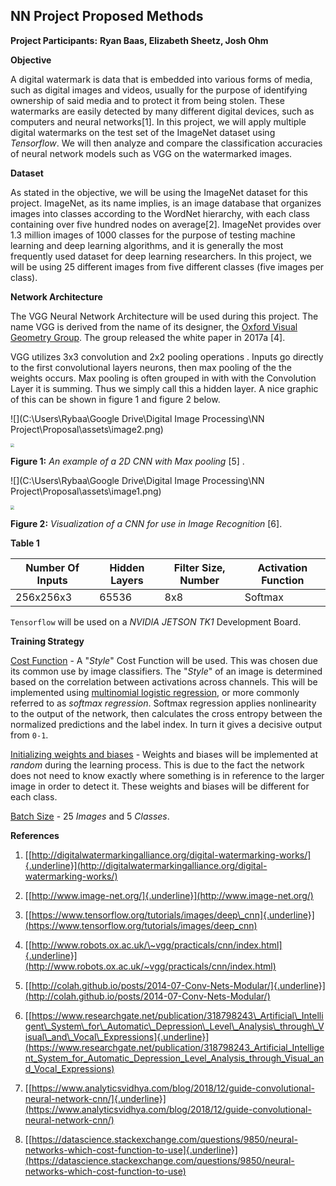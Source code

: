 ## NN Project Proposed Methods

**Project Participants:** **Ryan Baas, Elizabeth Sheetz, Josh Ohm**

**Objective**

A digital watermark is data that is embedded into various forms of media, such as digital images and videos, usually for the purpose of identifying ownership of said media and to protect it from being stolen. These watermarks are easily detected by many different digital devices, such as computers and neural networks\[1\]. In this project, we will apply multiple digital watermarks on the test set of the ImageNet dataset using *Tensorflow*. We will then analyze and compare the classification accuracies of neural network models such as VGG on the watermarked images.

**Dataset**

As stated in the objective, we will be using the ImageNet dataset for this project. ImageNet, as its name implies, is an image database that organizes images into classes according to the WordNet hierarchy, with each class containing over five hundred nodes on average\[2\]. ImageNet provides over 1.3 million images of 1000 classes for the purpose of testing machine learning and deep learning algorithms, and it is generally the most frequently used dataset for deep learning researchers. In this project, we will be using 25 different images from five different classes (five images per class).

**Network Architecture**

The VGG Neural Network Architecture will be used during this project. The name VGG is derived from the name of its designer, the [Oxford Visual Geometry Group](http://www.robots.ox.ac.uk/~vgg). The group released the white paper in 2017a \[4\].

VGG utilizes 3x3 convolution and 2x2 pooling operations . Inputs go directly to the first convolutional layers neurons, then max pooling of the the weights occurs. Max pooling is often grouped in with with the Convolution Layer it is summing. Thus we simply call this a hidden layer. A nice graphic of this can be shown in figure 1 and figure 2 below.

![](C:\Users\Rybaa\Google Drive\Digital Image Processing\NN Project\Proposal\assets\image2.png)

<img src="C:\Users\Rybaa\Google Drive\Digital Image Processing\NN Project\Proposal\assets\image2.png" style="zoom:40%" />

**Figure 1:** *An example of a 2D CNN with Max pooling* [5\] . 

![](C:\Users\Rybaa\Google Drive\Digital Image Processing\NN Project\Proposal\assets\image1.png)

<img src="C:\Users\Rybaa\Google Drive\Digital Image Processing\NN Project\Proposal\assets\image1.png" style="zoom:40%" />



**Figure 2:** *Visualization of a CNN for use in Image Recognition* \[6\].

**Table 1**

| Number Of Inputs | Hidden Layers | Filter Size, Number | Activation Function |
| ---------------- | ------------- | ------------------- | ------------------- |
| 256x256x3        | 65536         | 8x8                 | Softmax             |

`Tensorflow` will be used on a *NVIDIA JETSON TK1* Development Board.

**Training Strategy**

<u>Cost Function</u> - A "*Style*" Cost Function will be used. This was chosen due its common use by image classifiers. The "*Style*" of an image is determined based on the correlation between activations across channels. This will be implemented using [multinomial logistic regression](https://en.wikipedia.org/wiki/Multinomial_logistic_regression), or more commonly referred to as *softmax regression*. Softmax regression applies nonlinearity to the output of the network, then calculates the cross entropy between the normalized predictions and the label index. In turn it gives a decisive output from `0-1`.

<u>Initializing weights and biases</u> - Weights and biases will be implemented at *random* during the learning process. This is due to the fact the network does not need to know exactly where something is in reference to the larger image in order to detect it. These weights and biases will be different for each class.

<u>Batch Size</u> - 25 *Images* and 5 *Classes*.

**References**

1.  [[http://digitalwatermarkingalliance.org/digital-watermarking-works/]{.underline}](http://digitalwatermarkingalliance.org/digital-watermarking-works/)

2.  [[http://www.image-net.org/]{.underline}](http://www.image-net.org/)

3.  [[https://www.tensorflow.org/tutorials/images/deep\_cnn]{.underline}](https://www.tensorflow.org/tutorials/images/deep_cnn)

4.  [[http://www.robots.ox.ac.uk/\~vgg/practicals/cnn/index.html]{.underline}](http://www.robots.ox.ac.uk/~vgg/practicals/cnn/index.html)

5.  [[http://colah.github.io/posts/2014-07-Conv-Nets-Modular/]{.underline}](http://colah.github.io/posts/2014-07-Conv-Nets-Modular/)

6.  [[https://www.researchgate.net/publication/318798243\_Artificial\_Intelligent\_System\_for\_Automatic\_Depression\_Level\_Analysis\_through\_Visual\_and\_Vocal\_Expressions]{.underline}](https://www.researchgate.net/publication/318798243_Artificial_Intelligent_System_for_Automatic_Depression_Level_Analysis_through_Visual_and_Vocal_Expressions)

7.  [[https://www.analyticsvidhya.com/blog/2018/12/guide-convolutional-neural-network-cnn/]{.underline}](https://www.analyticsvidhya.com/blog/2018/12/guide-convolutional-neural-network-cnn/)

8.  [[https://datascience.stackexchange.com/questions/9850/neural-networks-which-cost-function-to-use]{.underline}](https://datascience.stackexchange.com/questions/9850/neural-networks-which-cost-function-to-use)

